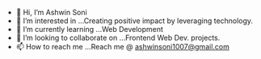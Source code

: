 - 👋 Hi, I’m Ashwin Soni
- 👀 I’m interested in ...Creating positive impact by leveraging technology.
- 🌱 I’m currently learning ...Web Development
- 💞️ I’m looking to collaborate on ...Frontend Web Dev. projects.
- 📫 How to reach me ...Reach me @ ashwinsoni1007@gmail.com

<!---
ashwinsoni86/ashwinsoni86 is a ✨ special ✨ repository because its `README.md` (this file) appears on your GitHub profile.
You can click the Preview link to take a look at your changes.
--->
